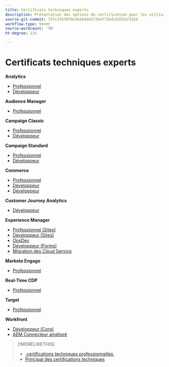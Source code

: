 ```yaml
---
title: Certificats techniques experts
description: Présentation des options de certification pour les utilisateurs experts
source-git-commit: 73fc27bf870e3bebd4d1736e772b4c8355ef1d1b
workflow-type: tm+mt
source-wordcount: '76'
ht-degree: 21%

---
```


# Certificats techniques experts

**Analytics**

* [Professionnel](/help/certifications/aa/aa-e-business.md) <!--AD0-E208-->
* [Développeur](/help/certifications/aa/aa-e-developer.md) <!--AD0-E209-->

**Audience Manager**

* [Professionnel](/help/certifications/aam/aam-e-business.md) <!--AD0-E457-->

**Campaign Classic**

* [Professionnel](/help/certifications/acc/acc-e-business.md) <!--AD0-E327-->
* [Développeur](/help/certifications/acc/acc-e-developer.md) <!--AD0-E330-->

**Campaign Standard**

* [Professionnel](/help/certifications/acs/acs-e-business.md) <!--AD0-E307-->
* [Développeur](/help/certifications/acs/acs-e-developer.md) <!--AD0-E306-->

**Commerce**

* [Professionnel](/help/certifications/ac/ac-e-business.md) <!--AD0-E708-->
* [Développeur](/help/certifications/ac/ac-e-developer.md) <!--AD0-E716-->
* [Développeur](/help/certifications/ac/ac-e-fedeveloper.md) <!--AD0-E710-->

**Customer Journey Analytics**

* [Développeur](/help/certifications/acja/acja-e-developer.md) <!--AD0-E604-->

**Experience Manager**

* [Professionnel (Sites)](/help/certifications/aem/aem-sites-e-business.md) <!--AD0-E121-->
* [Développeur (Sites)](/help/certifications/aem/aem-sites-e-developer.md) <!--AD0-E134-->
* [OpsDev](/help/certifications/aem/aem-devops-e-engineer.md) <!--AD0-E124-->
* [Développeur (Forms)](/help/certifications/aem/aem-forms-e-developer.md) <!--AD0-E125-->
* [Migration des Cloud Service](/help/certifications/aem/aem-cs-e-migration.md) <!--AD0-E136-->

**Marketo Engage**

* [Professionnel](/help/certifications/ame/ame-e-business.md) <!--AD0-E559-->

**Real-Time CDP**

* [Professionnel](/help/certifications/rtcdp/rtcdp-p-business.md) <!--AD0-E602-->

**Target**

* [Professionnel](/help/certifications/at/at-e-business.md) <!--AD0-E406-->

**Workfront**

* [Développeur (Core)](/help/certifications/aw/aw-core-e-developer.md) <!--AD0-E904-->
* [AEM Connecteur amélioré](/help/certifications/aw/aw-aem-e-connector.md) <!--AD0-E906-->

>[!MORELIKETHIS]
>
>* [&#x200B; certifications techniques professionnelles &#x200B;](professional.md)
>* [Principal des certifications techniques](master.md)
